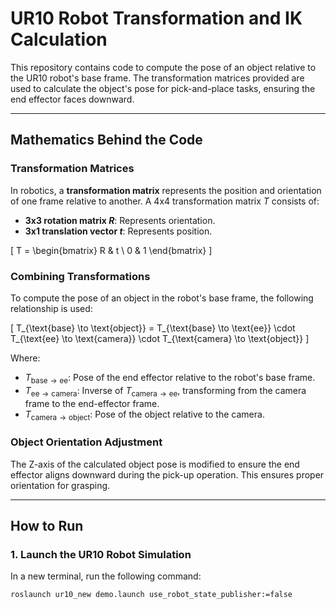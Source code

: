 # UR10 Robot Transformation and IK Calculation

This repository contains code to compute the pose of an object relative to the UR10 robot's base frame. The transformation matrices provided are used to calculate the object's pose for pick-and-place tasks, ensuring the end effector faces downward.

---

## **Mathematics Behind the Code**

### **Transformation Matrices**
In robotics, a **transformation matrix** represents the position and orientation of one frame relative to another. A 4x4 transformation matrix $T$ consists of:
- **3x3 rotation matrix $R$**: Represents orientation.
- **3x1 translation vector $t$**: Represents position.

\[
T = 
\begin{bmatrix}
R & t \\
0 & 1
\end{bmatrix}
\]

### **Combining Transformations**
To compute the pose of an object in the robot's base frame, the following relationship is used:

\[
T_{\text{base} \to \text{object}} = T_{\text{base} \to \text{ee}} \cdot T_{\text{ee} \to \text{camera}} \cdot T_{\text{camera} \to \text{object}}
\]

Where:
- $T_{\text{base} \to \text{ee}}$: Pose of the end effector relative to the robot's base frame.
- $T_{\text{ee} \to \text{camera}}$: Inverse of $T_{\text{camera} \to \text{ee}}$, transforming from the camera frame to the end-effector frame.
- $T_{\text{camera} \to \text{object}}$: Pose of the object relative to the camera.

### **Object Orientation Adjustment**
The Z-axis of the calculated object pose is modified to ensure the end effector aligns downward during the pick-up operation. This ensures proper orientation for grasping.

---

## **How to Run**

### **1. Launch the UR10 Robot Simulation**
In a new terminal, run the following command:
```bash
roslaunch ur10_new demo.launch use_robot_state_publisher:=false
